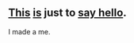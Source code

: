 [This](http://www.youtube.com/watch?v=8C4ayBHTES0) [is](http://knowyourmeme.com/photos/13710-demotivational-posters) just to [say hello](https://www.google.com/search?q=hello&espv=210&es_sm=91&source=lnms&tbm=isch&sa=X&ei=RWTXUu4jlK-wBPu2gDg&ved=0CAkQ_AUoAQ&biw=1366&bih=670).
--------------------------

I made a me.
